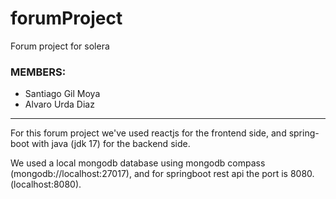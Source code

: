 # forumProject

Forum project for solera


### MEMBERS:

- Santiago Gil Moya
- Alvaro Urda Diaz

--------------------------

For this forum project we've used reactjs for the frontend side, and spring-boot with java (jdk 17) for the backend side.

We used a local mongodb database using mongodb compass (mongodb://localhost:27017), and for springboot rest api the port is 8080. (localhost:8080).